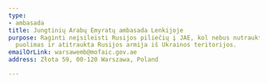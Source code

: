 ```yaml
---
type:
- ambasada
title: Jungtinių Arabų Emyratų ambasada Lenkijoje
purpose: Raginti neįsileisti Rusijos piliečių į JAE, kol nebus nutrauktas Ukrainos
  puolimas ir atitraukta Rusijos armija iš Ukrainos teritorijos.
emailOrLink: warsawemb@mofaic.gov.ae
address: Złota 59, 00-120 Warszawa, Poland

---
```


